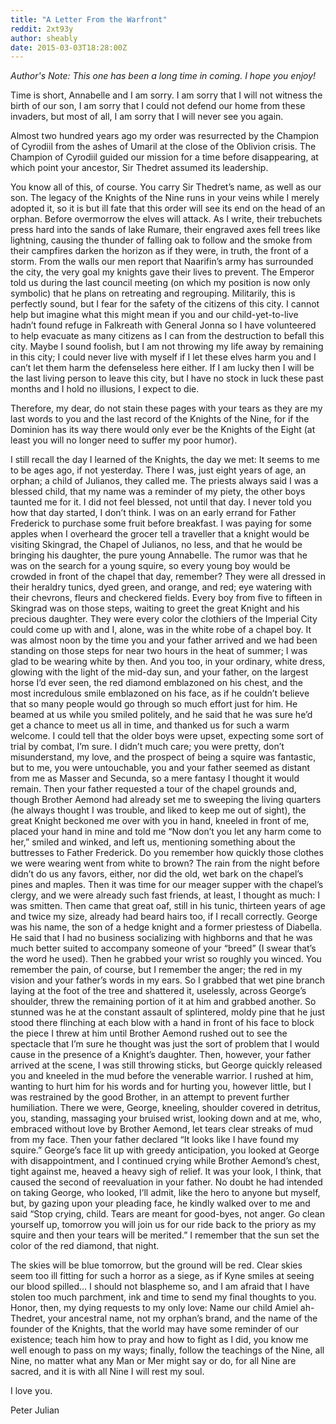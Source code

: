 ```yaml
---
title: "A Letter From the Warfront"
reddit: 2xt93y
author: sheably
date: 2015-03-03T18:28:00Z
---
```


*Author's Note: This one has been a long time in coming. I hope you enjoy!*

Time is short, Annabelle and I am sorry. I am sorry that I will not witness the birth of our son, I am sorry that I could not defend our home from these invaders, but most of all, I am sorry that I will never see you again.

Almost two hundred years ago my order was resurrected by the Champion of Cyrodiil from the ashes of Umaril at the close of the Oblivion crisis. The Champion of Cyrodiil guided our mission for a time before disappearing, at which point your ancestor, Sir Thedret assumed its leadership.

You know all of this, of course. You carry Sir Thedret’s name, as well as our son. The legacy of the Knights of the Nine runs in your veins while I merely adopted it, so it is but ill fate that this order will see its end on the head of an orphan. Before overmorrow the elves will attack. As I write, their trebuchets press hard into the sands of lake Rumare, their engraved axes fell trees like lightning, causing the thunder of falling oak to follow and the smoke from their campfires darken the horizon as if they were, in truth, the front of a storm. From the walls our men report that Naarifin’s army has surrounded the city, the very goal my knights gave their lives to prevent. The Emperor told us during the last council meeting (on which my position is now only symbolic) that he plans on retreating and regrouping. Militarily, this is perfectly sound, but I fear for the safety of the citizens of this city. I cannot help but imagine what this might mean if you and our child-yet-to-live hadn’t found refuge in Falkreath with General Jonna so I have volunteered to help evacuate as many citizens as I can from the destruction to befall this city. Maybe I sound foolish, but I am not throwing my life away by remaining in this city; I could never live with myself if I let these elves harm you and I can’t let them harm the defenseless here either. If I am lucky then I will be the last living person to leave this city, but I have no stock in luck these past months and I hold no illusions, I expect to die.

Therefore, my dear, do not stain these pages with your tears as they are my last words to you and the last record of the Knights of the Nine, for if the Dominion has its way there would only ever be the Knights of the Eight (at least you will no longer need to suffer my poor humor). 

I still recall the day I learned of the Knights, the day we met: It seems to me to be ages ago, if not yesterday. There I was, just eight years of age, an orphan; a child of Julianos, they called me. The priests always said I was a blessed child, that my name was a reminder of my piety, the other boys taunted me for it. I did not feel blessed, not until that day. I never told you how that day started, I don’t think. I was on an early errand for Father Frederick to purchase some fruit before breakfast. I was paying for some apples when I overheard the grocer tell a traveller that a knight would be visiting Skingrad, the Chapel of Julianos, no less, and that he would be bringing his daughter, the pure young Annabelle. The rumor was that he was on the search for a young squire, so every young boy would be crowded in front of the chapel that day, remember? They were all dressed in their heraldry tunics, dyed green, and orange, and red; eye watering with their chevrons, fleurs and checkered fields. Every boy from five to fifteen in Skingrad was on those steps, waiting to greet the great Knight and his precious daughter. They were every color the clothiers of the Imperial City could come up with and I, alone, was in the white robe of a chapel boy. It was almost noon by the time you and your father arrived and we had been standing on those steps for near two hours in the heat of summer; I was glad to be wearing white by then. And you too, in your ordinary, white dress, glowing with the light of the mid-day sun, and your father, on the largest horse I’d ever seen, the red diamond emblazoned on his chest, and the most incredulous smile emblazoned on his face, as if he couldn’t believe that so many people would go through so much effort just for him. He beamed at us while you smiled politely, and he said that he was sure he’d get a chance to meet us all in time, and thanked us for such a warm welcome. I could tell that the older boys were upset, expecting some sort of trial by combat, I’m sure. I didn’t much care; you were pretty, don’t misunderstand, my love, and the prospect of being a squire was fantastic, but to me, you were untouchable, you and your father seemed as distant from me as Masser and Secunda, so a mere fantasy I thought it would remain. Then your father requested a tour of the chapel grounds and, though Brother Aemond had already set me to sweeping the living quarters (he always thought I was trouble, and liked to keep me out of sight), the great Knight beckoned me over with you in hand, kneeled in front of me, placed your hand in mine and told me “Now don’t you let any harm come to her,” smiled and winked, and left us, mentioning something about the buttresses to Father Frederick. Do you remember how quickly those clothes we were wearing went from white to brown? The rain from the night before didn’t do us any favors, either, nor did the old, wet bark on the chapel’s pines and maples. Then it was time for our meager supper with the chapel’s clergy, and we were already such fast friends, at least, I thought as much: I was smitten. Then came that great oaf, still in his tunic, thirteen years of age and twice my size, already had beard hairs too, if I recall correctly. George was his name, the son of a hedge knight and a former priestess of Diabella. He said that I had no business socializing with highborns and that he was much better suited to accompany someone of your “breed” (I swear that’s the word he used). Then he grabbed your wrist so roughly you winced. You remember the pain, of course, but I remember the anger; the red in my vision and your father’s words in my ears. So I grabbed that wet pine branch laying at the foot of the tree and shattered it, uselessly, across George’s shoulder, threw the remaining portion of it at him and grabbed another. So stunned was he at the constant assault of splintered, moldy pine that he just stood there flinching at each blow with a hand in front of his face to block the piece I threw at him until Brother Aemond rushed out to see the spectacle that I’m sure he thought was just the sort of problem that I would cause in the presence of a Knight’s daughter. Then, however, your father arrived at the scene, I was still throwing sticks, but George quickly released you and kneeled in the mud before the venerable warrior. I rushed at him, wanting to hurt him for his words and for hurting you, however little, but I was restrained by the good Brother, in an attempt to prevent further humiliation. There we were, George, kneeling, shoulder covered in detritus, you, standing, massaging your bruised wrist, looking down and at me, who, embraced without love by Brother Aemond, let tears clear streaks of mud from my face. Then your father declared “It looks like I have found my squire.” George’s face lit up with greedy anticipation, you looked at George with disappointment, and I continued crying while Brother Aemond’s chest, tight against me, heaved a heavy sigh of relief. It was your look, I think, that caused the second of reevaluation in your father. No doubt he had intended on taking George, who looked, I’ll admit, like the hero to anyone but myself, but, by gazing upon your pleading face, he kindly walked over to me and said “Stop crying, child. Tears are meant for good-byes, not anger. Go clean yourself up, tomorrow you will join us for our ride back to the priory as my squire and then your tears will be merited.” I remember that the sun set the color of the red diamond, that night.

The skies will be blue tomorrow, but the ground will be red. Clear skies seem too ill fitting for such a horror as a siege, as if Kyne smiles at seeing our blood spilled… I should not blaspheme so, and I am afraid that I have stolen too much parchment, ink and time to send my final thoughts to you. Honor, then, my dying requests to my only love: Name our child Amiel ah-Thedret, your ancestral name, not my orphan’s brand, and the name of the founder of the Knights, that the world may have some reminder of our existence; teach him how to pray and how to fight as I did, you know me well enough to pass on my ways; finally, follow the teachings of the Nine, all Nine, no matter what any Man or Mer might say or do, for all Nine are sacred, and it is with all Nine I will rest my soul.

I love you.

Peter Julian

